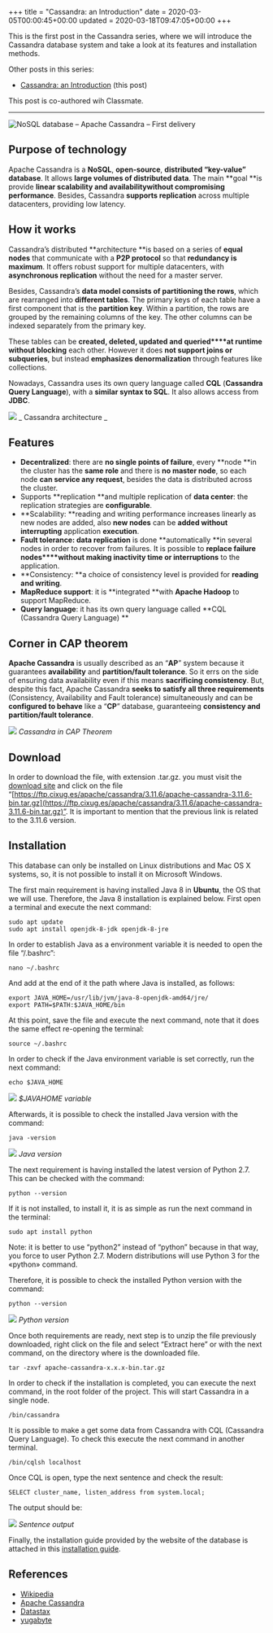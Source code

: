 +++
title = "Cassandra: an Introduction"
date = 2020-03-05T00:00:45+00:00
updated = 2020-03-18T09:47:05+00:00
+++

This is the first post in the Cassandra series, where we will introduce the Cassandra database system and take a look at its features and installation methods.

Other posts in this series:

* [Cassandra: an Introduction](/blog/ribw/cassandra-an-introduction/) (this post)

This post is co-authored wih Classmate.

----------

![NoSQL database – Apache Cassandra – First delivery](cassandra-database-e1584191543401.jpg)

## Purpose of technology

Apache Cassandra is a **NoSQL**, **open-source**, **distributed “key-value” database**. It allows **large volumes of distributed data**. The main **goal **is provide **linear scalability and availabilitywithout compromising performance**. Besides, Cassandra **supports replication** across multiple datacenters, providing low latency.

## How it works

Cassandra’s distributed **architecture **is based on a series of **equal nodes** that communicate with a **P2P protocol** so that **redundancy is maximum**. It offers robust support for multiple datacenters, with **asynchronous replication** without the need for a master server.

Besides, Cassandra’s **data model consists of partitioning the rows**, which are rearranged into **different tables**. The primary keys of each table have a first component that is the **partition key**. Within a partition, the rows are grouped by the remaining columns of the key. The other columns can be indexed separately from the primary key.

These tables can be **created, deleted, updated and queried****at runtime without blocking** each other. However it does **not support joins or subqueries**, but instead **emphasizes denormalization** through features like collections.

Nowadays, Cassandra uses its own query language called **CQL** (**Cassandra Query Language**), with a **similar syntax to SQL**. It also allows access from **JDBC**.

![](s0GHpggGZXOFcdhypRWV4trU-PkSI6lukEv54pLZnoirh0GlDVAc4LamB1Dy.png)
_ Cassandra architecture _

## Features

* **Decentralized**: there are **no single points of failure**, every **node **in the cluster has the **same role** and there is **no master node**, so each node **can service any request**, besides the data is distributed across the cluster.
* Supports **replication **and multiple replication of **data center**: the replication strategies are **configurable**.
* **Scalability: **reading and writing performance increases linearly as new nodes are added, also **new nodes** can be **added without interrupting** application **execution**.
* **Fault tolerance: data replication** is done **automatically **in several nodes in order to recover from failures. It is possible to **replace failure nodes****without **making** inactivity time or interruptions** to the application.
* **Consistency: **a choice of consistency level is provided for **reading and writing**.
* **MapReduce support**: it is **integrated **with **Apache Hadoop** to support MapReduce.
* **Query language**: it has its own query language called **CQL (Cassandra Query Language) **

## Corner in CAP theorem

**Apache Cassandra** is usually described as an “**AP**” system because it guarantees **availability** and **partition/fault tolerance**. So it errs on the side of ensuring data availability even if this means **sacrificing consistency**. But, despite this fact, Apache Cassandra **seeks to satisfy all three requirements** (Consistency, Availability and Fault tolerance) simultaneously and can be **configured to behave** like a “**CP**” database, guaranteeing **consistency and partition/fault tolerance**.

![](rf3n9LTOKCQVbx4qrn7NPSVcRcwE1LxR_khi-9Qc51Hcbg6BHHPu-0GZjUwD.png)
_Cassandra in CAP Theorem_

## Download

In order to download the file, with extension .tar.gz. you must visit the [download site](https://cassandra.apache.org/download/) and click on the file “[https://ftp.cixug.es/apache/cassandra/3.11.6/apache-cassandra-3.11.6-bin.tar.gz](https://ftp.cixug.es/apache/cassandra/3.11.6/apache-cassandra-3.11.6-bin.tar.gz)”. It is important to mention that the previous link is related to the 3.11.6 version.

## Installation

This database can only be installed on Linux distributions and Mac OS X systems, so, it is not possible to install it on Microsoft Windows.

The first main requirement is having installed Java 8 in **Ubuntu**, the OS that we will use. Therefore, the Java 8 installation is explained below. First open a terminal and execute the next command:

```
sudo apt update
sudo apt install openjdk-8-jdk openjdk-8-jre
```

In order to establish Java as a environment variable it is needed to open the file “/.bashrc”:

```
nano ~/.bashrc
```

And add at the end of it the path where Java is installed, as follows:

```
export JAVA_HOME=/usr/lib/jvm/java-8-openjdk-amd64/jre/
export PATH=$PATH:$JAVA_HOME/bin
```

 At this point, save the file and execute the next command, note that it does the same effect re-opening the terminal:

```
source ~/.bashrc
```

In order to check if the Java environment variable is set correctly, run the next command:

```
echo $JAVA_HOME
```

![](JUUmX5MIHynJR_K9EdCgKeJcpINeCGRRt2QRu4JLPtRhCVidOhcbWwVTQjyu.png)
_$JAVAHOME variable_

Afterwards, it is possible to check the installed Java version with the command:

```
java -version
```

![](z9v1-0hpZwjI4U5UZej9cRGN5-Y4AZl0WUPWyQ_-JlzTAIvZtTFPnKY2xMQ_.png)
_Java version_

The next requirement is having installed the latest version of Python 2.7. This can be checked with the command:

```
python --version
```

If it is not installed, to install it, it is as simple as run the next command in the terminal:

```
sudo apt install python
```

Note: it is better to use “python2” instead of “python” because in that way, you force to user Python 2.7. Modern distributions will use Python 3 for the «python» command.

Therefore, it is possible to check the installed Python version with the command:

```
python --version
```

![](Ger5Vw_e1HIK84QgRub-BwGmzIGKasgiYb4jHdfRNRrvG4d6Msp_3Vk62-9i.png)
_Python version_

Once both requirements are ready, next step is to unzip the file previously downloaded, right click on the file and select “Extract here” or with the next command, on the directory where is the downloaded file.

```
tar -zxvf apache-cassandra-x.x.x-bin.tar.gz
```

In order to check if the installation is completed, you can execute the next command, in the root folder of the project. This will start Cassandra in a single node.

```
/bin/cassandra
```

It is possible to make a get some data from Cassandra with CQL (Cassandra Query Language). To check this execute the next command in another terminal.

```
/bin/cqlsh localhost
```

Once CQL is open, type the next sentence and check the result:

```
SELECT cluster_name, listen_address from system.local;
```

The output should be:

![](miUO60A-RtyEAOOVFJqlkPRC18H4RKUhot6RWzhO9FmtzgTPOYHFtwxqgZEf.png)
_Sentence output_

Finally, the installation guide provided by the website of the database is attached in this [installation guide](https://cassandra.apache.org/doc/latest/getting_started/installing.html).

## References

* [Wikipedia](https://es.wikipedia.org/wiki/Apache_Cassandra)
* [Apache Cassandra](https://cassandra.apache.org/)
* [Datastax](https://www.datastax.com/blog/2019/05/how-apache-cassandratm-balances-consistency-availability-and-performance)
* [yugabyte](https://blog.yugabyte.com/apache-cassandra-architecture-how-it-works-lightweight-transactions/)